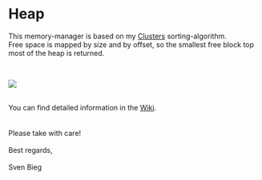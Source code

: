 <h1>Heap</h1>

<p>
This memory-manager is based on my <a href="http://www.github.com/svenbieg/clusters">Clusters</a> sorting-algorithm.<br />
Free space is mapped by size and by offset, so the smallest free block top most of the heap is returned.
</p><br />

<img src="https://github.com/svenbieg/Heap/assets/12587394/97c5c116-f0f3-4641-a33c-58dbc116bfb3.jpg" /><br />
<br />

<p>
You can find detailed information in the <a href="https://github.com/svenbieg/Heap/wiki">Wiki</a>.<br />
<br /><br />
Please take with care!<br />
<br />
Best regards,<br />
<br />
Sven Bieg
</p><br />

<br /><br /><br /><br /><br />
